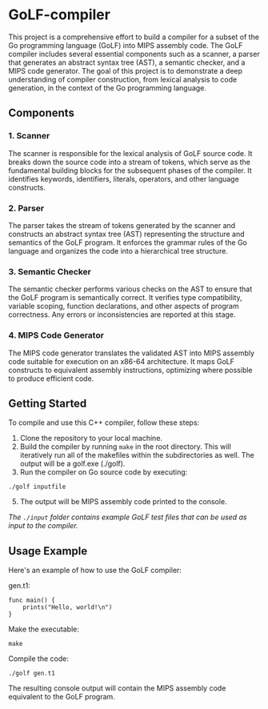 # GoLF-compiler

This project is a comprehensive effort to build a compiler for a subset of the Go programming language (GoLF) into MIPS assembly code. The GoLF compiler includes several essential components such as a scanner, a parser that generates an abstract syntax tree (AST), a semantic checker, and a MIPS code generator. The goal of this project is to demonstrate a deep understanding of compiler construction, from lexical analysis to code generation, in the context of the Go programming language.

## Components
### 1. Scanner 
The scanner is responsible for the lexical analysis of GoLF source code. It breaks down the source code into a stream of tokens, which serve as the fundamental building blocks for the subsequent phases of the compiler. It identifies keywords, identifiers, literals, operators, and other language constructs.

### 2. Parser 
The parser takes the stream of tokens generated by the scanner and constructs an abstract syntax tree (AST) representing the structure and semantics of the GoLF program. It enforces the grammar rules of the Go language and organizes the code into a hierarchical tree structure.

### 3. Semantic Checker 
The semantic checker performs various checks on the AST to ensure that the GoLF program is semantically correct. It verifies type compatibility, variable scoping, function declarations, and other aspects of program correctness. Any errors or inconsistencies are reported at this stage.

### 4. MIPS Code Generator
The MIPS code generator translates the validated AST into MIPS assembly code suitable for execution on an x86-64 architecture. It maps GoLF constructs to equivalent assembly instructions, optimizing where possible to produce efficient code.

## Getting Started
To compile and use this C++ compiler, follow these steps:
1. Clone the repository to your local machine.
2. Build the compiler by running `make` in the root directory. This will iteratively run all of the makefiles within the subdirectories as well. The output will be a golf.exe (./golf).
3. Run the compiler on Go source code by executing:
```
./golf inputfile
```
  
5. The output will be MIPS assembly code printed to the console.

*The `./input` folder contains example GoLF test files that can be used as input to the compiler.*

## Usage Example
Here's an example of how to use the GoLF compiler:

gen.t1:
```
func main() {
	prints("Hello, world!\n")
}
```

Make the executable:
```
make
```

Compile the code:
```
./golf gen.t1
```

The resulting console output will contain the MIPS assembly code equivalent to the GoLF program.


